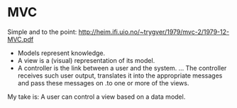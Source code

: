 # MVC

Simple and to the point:
http://heim.ifi.uio.no/~trygver/1979/mvc-2/1979-12-MVC.pdf
* Models represent knowledge.
* A view is a (visual) representation of its model.
* A controller is the link between a user and the system. … The controller receives such user output, translates it into the appropriate messages and pass these messages on .to one or more of the views.

My take is: A user can control a view based on a data model.
